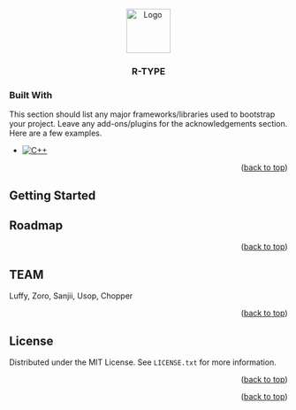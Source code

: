 


<!-- PROJECT LOGO -->
<br />
<div align="center">
  <a href="https://github.com/othneildrew/Best-README-Template">
    <img src="images/logo.png" alt="Logo" width="80" height="80">
  </a>

  <h3 align="center">R-TYPE</h3>

</div>





### Built With

This section should list any major frameworks/libraries used to bootstrap your project. Leave any add-ons/plugins for the acknowledgements section. Here are a few examples.

* [![C++][CPP]][CPP]

<p align="right">(<a href="#readme-top">back to top</a>)</p>



<!-- GETTING STARTED -->
## Getting Started




<!-- ROADMAP -->
## Roadmap



<p align="right">(<a href="#readme-top">back to top</a>)</p>



<!-- TEAM -->
## TEAM

Luffy, Zoro, Sanjii, Usop, Chopper

<p align="right">(<a href="#readme-top">back to top</a>)</p>



<!-- LICENSE -->
## License

Distributed under the MIT License. See `LICENSE.txt` for more information.

<p align="right">(<a href="#readme-top">back to top</a>)</p>




<p align="right">(<a href="#readme-top">back to top</a>)</p>



<!-- MARKDOWN LINKS & IMAGES -->

[CPP]: https://img.shields.io/badge/-C++-blue?logo=cplusplus
